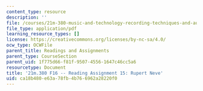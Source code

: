 ```yaml
---
content_type: resource
description: ''
file: /courses/21m-380-music-and-technology-recording-techniques-and-audio-production-fall-2016/ca18b480e63a78fb4b766962a28220f0_MIT21M_380F16_assn_rd15.pdf
file_type: application/pdf
learning_resource_types: []
license: https://creativecommons.org/licenses/by-nc-sa/4.0/
ocw_type: OCWFile
parent_title: Readings and Assignments
parent_type: CourseSection
parent_uid: 1f775d66-f81f-9507-4556-1647c46cc5a6
resourcetype: Document
title: '21m.380 F16 -- Reading Assignment 15: Rupert Neve'
uid: ca18b480-e63a-78fb-4b76-6962a28220f0
---
```

